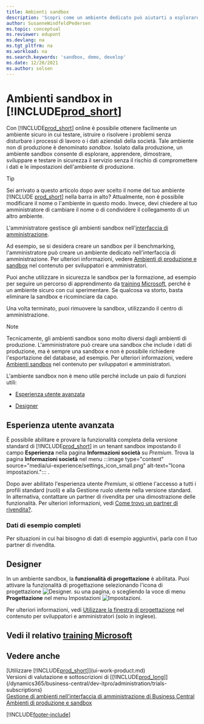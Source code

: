 ```yaml
---
title: Ambienti sandbox
description: 'Scopri come un ambiente dedicato può aiutarti a esplorare, imparare, dimostrare, sviluppare, risolvere i problemi e testare Business Central in sicurezza.'
author: SusanneWindfeldPedersen
ms.topic: conceptual
ms.reviewer: edupont
ms.devlang: na
ms.tgt_pltfrm: na
ms.workload: na
ms.search.keywords: 'sandbox, demo, develop'
ms.date: 12/20/2021
ms.author: solsen
---
```

# <a name="sandbox-environments-in-"></a>Ambienti sandbox in [!INCLUDE[prod_short](includes/prod_short.md)]

Con [!INCLUDE[prod_short](includes/prod_short.md)] online è possibile ottenere facilmente un ambiente sicuro in cui testare, istruire o risolvere i problemi senza disturbare i processi di lavoro o i dati aziendali della società. Tale ambiente non di produzione è denominato *sandbox*. Isolato dalla produzione, un ambiente sandbox consente di esplorare, apprendere, dimostrare, sviluppare e testare in sicurezza il servizio senza il rischio di compromettere i dati e le impostazioni dell'ambiente di produzione.  

> [!TIP]
> Sei arrivato a questo articolo dopo aver scelto il nome del tuo ambiente [!INCLUDE [prod_short](includes/prod_short.md)] nella barra in alto? Attualmente, non è possibile modificare il nome o l'ambiente in questo modo. Invece, devi chiedere al tuo amministratore di cambiare il nome o di condividere il collegamento di un altro ambiente.

L'amministratore gestisce gli ambienti sandbox nell'[interfaccia di amministrazione](/dynamics365/business-central/dev-itpro/administration/tenant-admin-center-environments?toc=/dynamics365/business-central/toc.json).  

Ad esempio, se si desidera creare un sandbox per il benchmarking, l'amministratore può creare un ambiente dedicato nell'interfaccia di amministrazione. Per ulteriori informazioni, vedere [Ambienti di produzione e sandbox](/dynamics365/business-central/dev-itpro/administration/environment-types) nel contenuto per sviluppatori e amministratori.  

Puoi anche utilizzare in sicurezza le sandbox per la formazione, ad esempio per seguire un percorso di apprendimento da [training Microsoft](/training/dynamics365/business-central?WT.mc_id=dyn365bc_landingpage-docs), perché è un ambiente sicuro con cui sperimentare. Se qualcosa va storto, basta eliminare la sandbox e ricominciare da capo.  

Una volta terminato, puoi rimuovere la sandbox, utilizzando il centro di amministrazione.  

> [!NOTE]
> Tecnicamente, gli ambienti sandbox sono molto diversi dagli ambienti di produzione. L'amministratore può creare una sandbox che include i dati di produzione, ma è sempre una sandbox e non è possibile richiedere l'esportazione del database, ad esempio. Per ulteriori informazioni, vedere [Ambienti sandbox](/dynamics365/business-central/dev-itpro/administration/environment-types#sandbox-environments) nel contenuto per sviluppatori e amministratori.

L'ambiente sandbox non è meno utile perché include un paio di funzioni utili:

* [Esperienza utente avanzata](#advanced-user-experience)  
<!--* [Complete sample data](#complete-sample-data)  -->
* [Designer](#designer)  

## <a name="advanced-user-experience"></a>Esperienza utente avanzata

È possibile abilitare e provare la funzionalità completa della versione standard di [!INCLUDE[prod_short](includes/prod_short.md)] in un tenant sandbox impostando il campo **Esperienza** nella pagina **Informazioni società** su *Premium*. Trova la pagina **Informazioni società** nel menu :::image type="content" source="media/ui-experience/settings_icon_small.png" alt-text="Icona impostazioni."::: .  

Dopo aver abilitato l'esperienza utente *Premium*, si ottiene l'accesso a tutti i profili standard (ruoli) e alla Gestione ruolo utente nella versione standard. In alternativa, contattare un partner di rivendita per una dimostrazione delle funzionalità. Per ulteriori informazioni, vedi [Come trovo un partner di rivendita?](across-faq.yml#how-do-i-find-a-reselling-partner).  

### <a name="complete-sample-data"></a>Dati di esempio completi

Per situazioni in cui hai bisogno di dati di esempio aggiuntivi, parla con il tuo partner di rivendita.
<!-- In the sandbox environment, you can also create a new company with the **Advanced Evaluation - Complete Sample Data** option so that you can take training or step through walkthroughs that require additional sample data, such as [Walkthrough: Receiving and Putting Away in Basic Warehouse Configurations](walkthrough-receiving-and-putting-away-in-basic-warehousing.md).   -->

<!--#### To create a company with complete sample data in a sandbox

1. Choose the ![Lightbulb that opens the Tell Me feature.](media/ui-search/search_small.png "Tell me what you want to do") icon, enter **Companies**, and then choose the related link.  
2. Choose the **New** action, and then choose **Create New Company**.  
3. In the **Assisted Setup for Creating a Company** page, choose **Next**.  
4. Specify a name for the new company, and then, in the **Select the data and setup to get started** field, choose **Advanced Evaluation - Complete Sample Data**.  
5. Complete the rest of the assisted setup guide.  

When the assisted setup guide completes, you can start exploring the new company with the complete sample data. For more information, see [Creating New Companies in [!INCLUDE[prod_short](includes/prod_short.md)]](about-new-company.md).  -->

## <a name="designer"></a>Designer

In un ambiente sandbox, la **funzionalità di progettazione** è abilitata. Puoi attivare la funzionalità di progettazione selezionando l'icona di progettazione ![Designer.](./media/across-sandbox/sandbox-inclient-design-icon.png) su una pagina, o scegliendo la voce di menu **Progettazione** nel menu Impostazioni ![Impostazioni](media/ui-experience/settings_icon_small.png).  

Per ulteriori informazioni, vedi [Utilizzare la finestra di progettazione](/dynamics365/business-central/dev-itpro/developer/devenv-inclient-designer) nel contenuto per sviluppatori e amministratori (solo in inglese).  

<!-- ![In-client Designer.](./media/across-sandbox/sandbox-inclient-designer.png) -->

## <a name="see-related-microsoft-training"></a>Vedi il relativo [training Microsoft](/training/modules/admin-online-dynamics-365-business-central/)

## <a name="see-also"></a>Vedere anche

[Utilizzare [!INCLUDE[prod_short](includes/prod_short.md)]](ui-work-product.md)  
Versioni di valutazione e sottoscrizioni di [[!INCLUDE[prod_long](includes/prod_long.md)]](/dynamics365/business-central/dev-itpro/administration/trials-subscriptions)  
[Gestione di ambienti nell'interfaccia di amministrazione di Business Central](/dynamics365/business-central/dev-itpro/administration/tenant-admin-center-environments)  
[Ambienti di produzione e sandbox](/dynamics365/business-central/dev-itpro/administration/environment-types)  


[!INCLUDE[footer-include](includes/footer-banner.md)]
